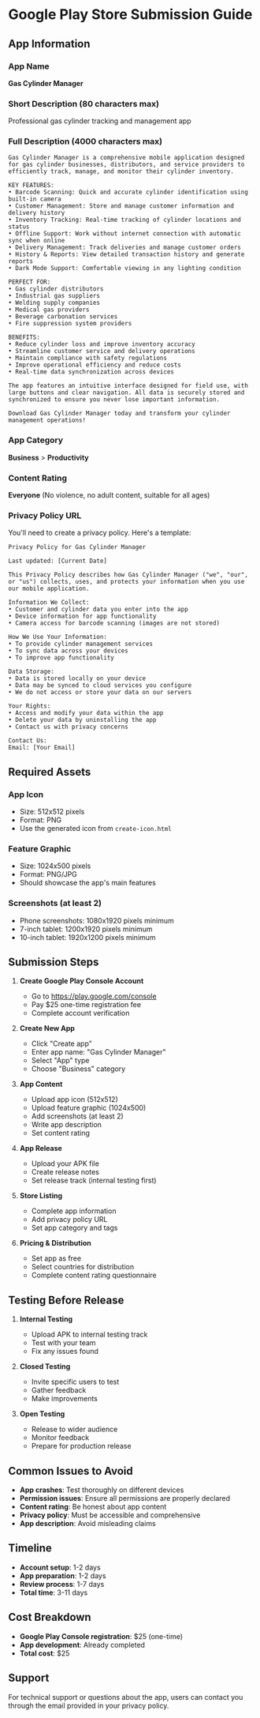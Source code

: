 # Google Play Store Submission Guide

## App Information

### App Name
**Gas Cylinder Manager**

### Short Description (80 characters max)
Professional gas cylinder tracking and management app

### Full Description (4000 characters max)
```
Gas Cylinder Manager is a comprehensive mobile application designed for gas cylinder businesses, distributors, and service providers to efficiently track, manage, and monitor their cylinder inventory.

KEY FEATURES:
• Barcode Scanning: Quick and accurate cylinder identification using built-in camera
• Customer Management: Store and manage customer information and delivery history
• Inventory Tracking: Real-time tracking of cylinder locations and status
• Offline Support: Work without internet connection with automatic sync when online
• Delivery Management: Track deliveries and manage customer orders
• History & Reports: View detailed transaction history and generate reports
• Dark Mode Support: Comfortable viewing in any lighting condition

PERFECT FOR:
• Gas cylinder distributors
• Industrial gas suppliers
• Welding supply companies
• Medical gas providers
• Beverage carbonation services
• Fire suppression system providers

BENEFITS:
• Reduce cylinder loss and improve inventory accuracy
• Streamline customer service and delivery operations
• Maintain compliance with safety regulations
• Improve operational efficiency and reduce costs
• Real-time data synchronization across devices

The app features an intuitive interface designed for field use, with large buttons and clear navigation. All data is securely stored and synchronized to ensure you never lose important information.

Download Gas Cylinder Manager today and transform your cylinder management operations!
```

### App Category
**Business** > **Productivity**

### Content Rating
**Everyone** (No violence, no adult content, suitable for all ages)

### Privacy Policy URL
You'll need to create a privacy policy. Here's a template:

```
Privacy Policy for Gas Cylinder Manager

Last updated: [Current Date]

This Privacy Policy describes how Gas Cylinder Manager ("we", "our", or "us") collects, uses, and protects your information when you use our mobile application.

Information We Collect:
• Customer and cylinder data you enter into the app
• Device information for app functionality
• Camera access for barcode scanning (images are not stored)

How We Use Your Information:
• To provide cylinder management services
• To sync data across your devices
• To improve app functionality

Data Storage:
• Data is stored locally on your device
• Data may be synced to cloud services you configure
• We do not access or store your data on our servers

Your Rights:
• Access and modify your data within the app
• Delete your data by uninstalling the app
• Contact us with privacy concerns

Contact Us:
Email: [Your Email]
```

## Required Assets

### App Icon
- Size: 512x512 pixels
- Format: PNG
- Use the generated icon from `create-icon.html`

### Feature Graphic
- Size: 1024x500 pixels
- Format: PNG/JPG
- Should showcase the app's main features

### Screenshots (at least 2)
- Phone screenshots: 1080x1920 pixels minimum
- 7-inch tablet: 1200x1920 pixels minimum
- 10-inch tablet: 1920x1200 pixels minimum

## Submission Steps

1. **Create Google Play Console Account**
   - Go to https://play.google.com/console
   - Pay $25 one-time registration fee
   - Complete account verification

2. **Create New App**
   - Click "Create app"
   - Enter app name: "Gas Cylinder Manager"
   - Select "App" type
   - Choose "Business" category

3. **App Content**
   - Upload app icon (512x512)
   - Upload feature graphic (1024x500)
   - Add screenshots (at least 2)
   - Write app description
   - Set content rating

4. **App Release**
   - Upload your APK file
   - Create release notes
   - Set release track (internal testing first)

5. **Store Listing**
   - Complete app information
   - Add privacy policy URL
   - Set app category and tags

6. **Pricing & Distribution**
   - Set app as free
   - Select countries for distribution
   - Complete content rating questionnaire

## Testing Before Release

1. **Internal Testing**
   - Upload APK to internal testing track
   - Test with your team
   - Fix any issues found

2. **Closed Testing**
   - Invite specific users to test
   - Gather feedback
   - Make improvements

3. **Open Testing**
   - Release to wider audience
   - Monitor feedback
   - Prepare for production release

## Common Issues to Avoid

- **App crashes**: Test thoroughly on different devices
- **Permission issues**: Ensure all permissions are properly declared
- **Content rating**: Be honest about app content
- **Privacy policy**: Must be accessible and comprehensive
- **App description**: Avoid misleading claims

## Timeline

- **Account setup**: 1-2 days
- **App preparation**: 1-2 days
- **Review process**: 1-7 days
- **Total time**: 3-11 days

## Cost Breakdown

- **Google Play Console registration**: $25 (one-time)
- **App development**: Already completed
- **Total cost**: $25

## Support

For technical support or questions about the app, users can contact you through the email provided in your privacy policy. 